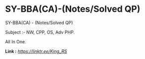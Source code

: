 # SY-BBA(CA)-(Notes/Solved QP)
SY-BBA(CA) - (Notes/Solved QP) 

Subject :- NW, CPP, OS, Adv PHP. 

All In One.

**Link :** *https://linktr.ee/King_RS*
